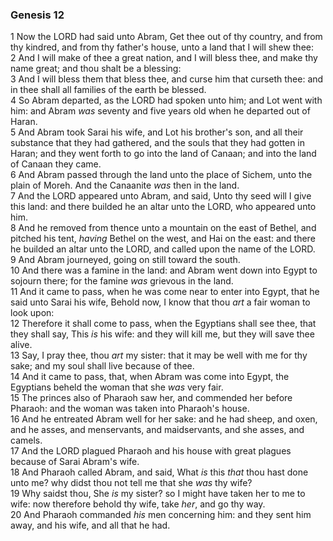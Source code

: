 ### Genesis 12

1 Now the LORD had said unto Abram, Get thee out of thy country, and from thy kindred, and from thy father's house, unto a land that I will shew thee:  
2 And I will make of thee a great nation, and I will bless thee, and make thy name great; and thou shalt be a blessing:  
3 And I will bless them that bless thee, and curse him that curseth thee: and in thee shall all families of the earth be blessed.  
4 So Abram departed, as the LORD had spoken unto him; and Lot went with him: and Abram *was* seventy and five years old when he departed out of Haran.  
5 And Abram took Sarai his wife, and Lot his brother's son, and all their substance that they had gathered, and the souls that they had gotten in Haran; and they went forth to go into the land of Canaan; and into the land of Canaan they came.  
6 And Abram passed through the land unto the place of Sichem, unto the plain of Moreh. And the Canaanite *was* then in the land.  
7 And the LORD appeared unto Abram, and said, Unto thy seed will I give this land: and there builded he an altar unto the LORD, who appeared unto him.  
8 And he removed from thence unto a mountain on the east of Bethel, and pitched his tent, *having* Bethel on the west, and Hai on the east: and there he builded an altar unto the LORD, and called upon the name of the LORD.  
9 And Abram journeyed, going on still toward the south.  
10 And there was a famine in the land: and Abram went down into Egypt to sojourn there; for the famine *was* grievous in the land.  
11 And it came to pass, when he was come near to enter into Egypt, that he said unto Sarai his wife, Behold now, I know that thou *art* a fair woman to look upon:  
12 Therefore it shall come to pass, when the Egyptians shall see thee, that they shall say, This *is* his wife: and they will kill me, but they will save thee alive.  
13 Say, I pray thee, thou *art* my sister: that it may be well with me for thy sake; and my soul shall live because of thee.  
14 And it came to pass, that, when Abram was come into Egypt, the Egyptians beheld the woman that she *was* very fair.  
15 The princes also of Pharaoh saw her, and commended her before Pharaoh: and the woman was taken into Pharaoh's house.  
16 And he entreated Abram well for her sake: and he had sheep, and oxen, and he asses, and menservants, and maidservants, and she asses, and camels.  
17 And the LORD plagued Pharaoh and his house with great plagues because of Sarai Abram's wife.  
18 And Pharaoh called Abram, and said, What *is* this *that* thou hast done unto me? why didst thou not tell me that she *was* thy wife?  
19 Why saidst thou, She *is* my sister? so I might have taken her to me to wife: now therefore behold thy wife, take *her*, and go thy way.  
20 And Pharaoh commanded *his* men concerning him: and they sent him away, and his wife, and all that he had.  
